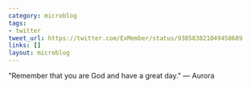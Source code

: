 ```yaml
---
category: microblog
tags:
- twitter
tweet_url: https://twitter.com/ExMember/status/938583821049458689
links: []
layout: microblog
---
```

"Remember that you are God and have a great day." — Aurora
